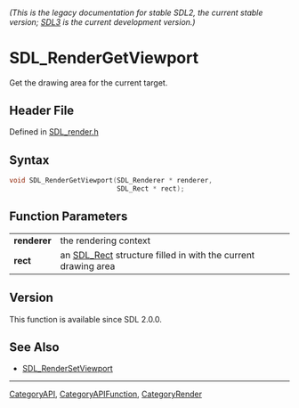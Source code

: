 ###### (This is the legacy documentation for stable SDL2, the current stable version; [SDL3](https://wiki.libsdl.org/SDL3/) is the current development version.)
# SDL_RenderGetViewport

Get the drawing area for the current target.

## Header File

Defined in [SDL_render.h](https://github.com/libsdl-org/SDL/blob/SDL2/include/SDL_render.h)

## Syntax

```c
void SDL_RenderGetViewport(SDL_Renderer * renderer,
                           SDL_Rect * rect);

```

## Function Parameters

|                  |                                                                           |
| ---------------- | ------------------------------------------------------------------------- |
| **renderer**     | the rendering context                                                     |
| **rect**         | an [SDL_Rect](SDL_Rect) structure filled in with the current drawing area |

## Version

This function is available since SDL 2.0.0.

## See Also

- [SDL_RenderSetViewport](SDL_RenderSetViewport)

----
[CategoryAPI](CategoryAPI), [CategoryAPIFunction](CategoryAPIFunction), [CategoryRender](CategoryRender)

